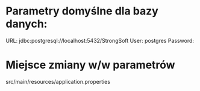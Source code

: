 ﻿# Parametry domyślne dla bazy danych:

URL: jdbc:postgresql://localhost:5432/StrongSoft
User: postgres
Password: 

# Miejsce zmiany w/w parametrów

src/main/resources/application.properties

